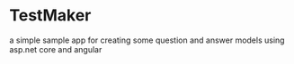 # TestMaker
a simple sample app for creating some question and answer models using asp.net core and angular 
